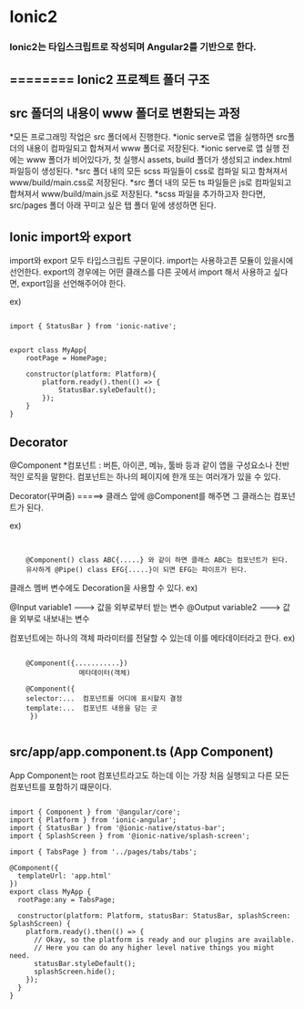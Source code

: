 Ionic2 
=========

### Ionic2는 타입스크립트로 작성되며 Angular2를 기반으로 한다.

========
Ionic2 프로젝트 폴더 구조
----------------------

## src 폴더의 내용이 www 폴더로 변환되는 과정
*모든 프로그래밍 작업은 src 폴더에서 진행한다.
*ionic serve로 앱을 실행하면 src폴더의 내용이 컴파일되고 합쳐져서 www 폴더로 저장된다.
*ionic serve로 앱 실행 전에는 www 폴더가 비어있다가, 첫 실행시 assets, build 폴더가 생성되고 index.html 파일등이 생성된다.
*src 폴더 내의 모든 scss 파일들이 css로 컴파일 되고 함쳐져서 www/build/main.css로 저장된다.
*src 폴더 내의 모든 ts 파일들은 js로 컴파일되고 합쳐져서 www/build/main.js로 저장된다.
*scss 파일을 추가하고자 한다면, src/pages 폴더 아래 꾸미고 싶은 탭 폴더 밑에 생성하면 된다.



Ionic import와 export
--------------------
import와 export 모두 타입스크립트 구문이다.
import는 사용하고픈 모듈이 있을시에 선언한다.
export의 경우에는 어떤 클래스를 다른 곳에서 import 해서 사용하고 싶다면,
export임을 선언해주어야 한다.

ex)
<pre><code>
import { StatusBar } from 'ionic-native';


export class MyApp{
	rootPage = HomePage;

	constructor(platform: Platform){
		platform.ready().then(() => {
			StatusBar.syleDefault();
		});
	}
}
</code></pre>



 Decorator
---------------------

@Component
*컴포넌트 : 버튼, 아이콘, 메뉴, 툴바 등과 같이 앱을 구성요소나 전반적인 로직을 말한다.
         컴포넌트는 하나의 페이지에 한개 또는 여러개가 있을 수 있다. 

Decorator(꾸며줌)  =====> 클래스 앞에 @Component를 해주면 그 클래스는 컴포넌트가 된다.
		   
ex) 
<pre><code>

    @Component() class ABC{.....} 와 같이 하면 클래스 ABC는 컴포넌트가 된다.
    유사하게 @Pipe() class EFG{.....}이 되면 EFG는 파이프가 된다.
</code></pre>

클래스 멤버 변수에도 Decoration을 사용할 수 있다.
ex)

   @Input variable1   ---> 값을 외부로부터 받는 변수
   @Output variable2  ---> 값을 외부로 내보내는 변수
</code></pre>

컴포넌트에는 하나의 객체 파라미터를 전달할 수 있는데 이를 메타데이터라고 한다.
ex)  
<pre><code>
    @Component({...........})
                 메타데이터(객체)

    @Component({
	selector:...  컴포넌트를 어디에 표시할지 결정
	template:...  컴포넌트 내용을 담는 곳
     })
     		  
</code></pre>

src/app/app.component.ts (App Component)
-----------------------------------------

App Component는 root 컴포넌트라고도 하는데 이는 가장 처음 실행되고 다른 모든 컴포넌트를 포함하기 떄문이다.

<pre><code>
import { Component } from '@angular/core';
import { Platform } from 'ionic-angular';
import { StatusBar } from '@ionic-native/status-bar';
import { SplashScreen } from '@ionic-native/splash-screen';

import { TabsPage } from '../pages/tabs/tabs';

@Component({
  templateUrl: 'app.html'
})
export class MyApp {
  rootPage:any = TabsPage;

  constructor(platform: Platform, statusBar: StatusBar, splashScreen: SplashScreen) {
    platform.ready().then(() => {
      // Okay, so the platform is ready and our plugins are available.
      // Here you can do any higher level native things you might need.
      statusBar.styleDefault();
      splashScreen.hide();
    });
  }
}

</code></pre>
